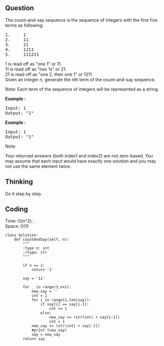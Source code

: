 ## Question
The count-and-say sequence is the sequence of integers with the first five terms as following:
<pre>
1.     1
2.     11
3.     21
4.     1211
5.     111221
</pre>

1 is read off as "one 1" or 11.<br>
11 is read off as "two 1s" or 21.<br>
21 is read off as "one 2, then one 1" or 1211.<br>
Given an integer n, generate the nth term of the count-and-say sequence.<br>

Note: Each term of the sequence of integers will be represented as a string.

**Example :**
<pre>
Input: 1
Output: "1"
</pre>

**Example :**
<pre>
Input: 1
Output: "1"
</pre>


Note:

Your returned answers (both index1 and index2) are not zero-based.
You may assume that each input would have exactly one solution and you may not use the same element twice.

## Thinking
Do it step by step.

## Coding
Time: O(n^2); . </br>
Space: O(1) 
```python3
class Solution:
    def countAndSay(self, n):
        """
        :type n: int
        :rtype: str
        """
        
        if n == 1:
            return '1'
        
        say = '11'
        
        for _ in range(3,n+1):
            new_say = ''
            cnt = 1
            for i in range(1,len(say)):
                if say[i] == say[i-1]:
                    cnt += 1
                else:
                    new_say += (str(cnt) + say[i-1])
                    cnt = 1
            new_say += (str(cnt) + say[-1])
            #print (new_say)
            say = new_say
        return say
```
